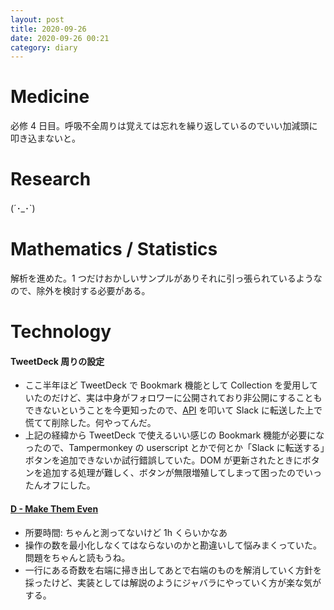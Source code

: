 ```yaml
---
layout: post
title: 2020-09-26
date: 2020-09-26 00:21
category: diary
---
```


# Medicine
必修 4 日目。呼吸不全周りは覚えては忘れを繰り返しているのでいい加減頭に叩き込まないと。

# Research
(´･_･`)

# Mathematics / Statistics
解析を進めた。1 つだけおかしいサンプルがありそれに引っ張られているようなので、除外を検討する必要がある。

# Technology

#### TweetDeck 周りの設定
- ここ半年ほど TweetDeck で Bookmark 機能として Collection を愛用していたのだけど、実は中身がフォロワーに公開されており非公開にすることもできないということを今更知ったので、[API](https://developer.twitter.com/en/docs/twitter-api/v1/tweets/curate-a-collection/api-reference/get-collections-entries) を叩いて Slack に転送した上で慌てて削除した。何やってんだ。
- 上記の経緯から TweetDeck で使えるいい感じの Bookmark 機能が必要になったので、Tampermonkey の userscript とかで何とか「Slack に転送する」ボタンを追加できないか試行錯誤していた。DOM が更新されたときにボタンを追加する処理が難しく、ボタンが無限増殖してしまって困ったのでいったんオフにした。

#### [D - Make Them Even](https://atcoder.jp/contests/abc109/tasks/abc109_d)
- 所要時間: ちゃんと測ってないけど 1h くらいかなあ
- 操作の数を最小化しなくてはならないのかと勘違いして悩みまくっていた。問題をちゃんと読もうね。
- 一行にある奇数を右端に掃き出してあとで右端のものを解消していく方針を採ったけど、実装としては解説のようにジャバラにやっていく方が楽な気がする。
